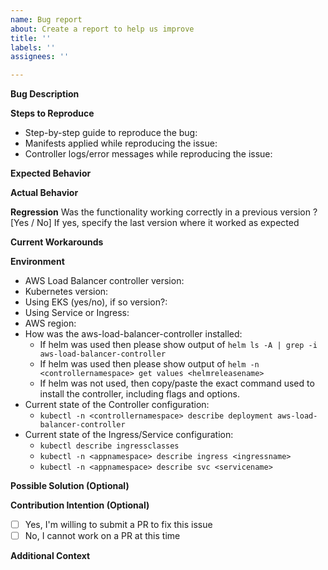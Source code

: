 ```yaml
---
name: Bug report
about: Create a report to help us improve
title: ''
labels: ''
assignees: ''

---
```


<!--- ❤️ Thanks for taking the time to report this issue. Before you open an issue, please check if a similar issue [already exists](https://github.com/kubernetes-sigs/aws-load-balancer-controller/issues) or has been closed before. If so, add additional helpful details to the existing issue to show that it's affecting multiple people. If not, to help us investigate, please provide the following information. ❤️-->

<!-- 🚨 IMPORTANT!!!
Please complete at least the following sections
- Bug Description
- Steps to Reproduce
- Expected Behavior
- Environment 
Issue missing details will be closed, as they are crucial for understand the problem. 🚨 -->

**Bug Description**
<!--- A concise description of what the bug is -->

**Steps to Reproduce**
<!--- Provide a step-by-step guide to reproduce the bug. If relevant, provide the controller logs with any error messages you are seeing and relevant Kubernetes Manifests.-->
- Step-by-step guide to reproduce the bug:
- Manifests applied while reproducing the issue:
- Controller logs/error messages while reproducing the issue:

**Expected Behavior**
<!--- Describe what you expected to happen instead of the observed behavior -->

**Actual Behavior**
<!--- Describe what actually happens, including details on 
- whether the bug causes the controller to stop working entirely or impact some functionality
- how often this bug occur ? [e.g., Always / Often / Occasionally / Rarely]
-->

**Regression**
Was the functionality working correctly in a previous version ? [Yes / No]
If yes, specify the last version where it worked as expected

**Current Workarounds**
<!--- If any workarounds exist, describe them here. If none exist, state "No workarounds available" -->

**Environment**
- AWS Load Balancer controller version:
- Kubernetes version:
- Using EKS (yes/no), if so version?:
- Using Service or Ingress:
- AWS region:
- How was the aws-load-balancer-controller installed:
  - If helm was used then please show output of `helm ls -A | grep -i aws-load-balancer-controller`
  - If helm was used then please show output of `helm -n <controllernamespace> get values <helmreleasename>`
  - If helm was not used, then copy/paste the exact command used to install the controller, including flags and options.
- Current state of the Controller configuration:
  - `kubectl -n <controllernamespace> describe deployment aws-load-balancer-controller`
- Current state of the Ingress/Service configuration:
  - `kubectl describe ingressclasses`
  - `kubectl -n <appnamespace> describe ingress <ingressname>`
  - `kubectl -n <appnamespace> describe svc <servicename>`

**Possible Solution (Optional)**
<!--- If you have insights into the cause or potential fix, please share them. -->

**Contribution Intention (Optional)**
<!---If the solution is accepted, would you be willing to submit a PR?
- if yes, please follow https://github.com/kubernetes-sigs/aws-load-balancer-controller/blob/main/CONTRIBUTING.md to start your contribution.
- If you're not able to contribute a fix, the issue will be open for public contribution. High-impact issues will receive priority attention. We encourage community participation to help resolve issues faster. 
-->
- [ ] Yes, I'm willing to submit a PR to fix this issue
- [ ] No, I cannot work on a PR at this time

**Additional Context**
<!---Add any other context about the problem here.-->
